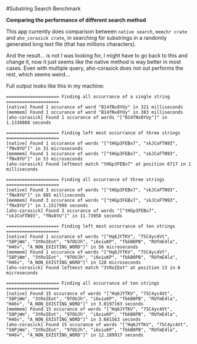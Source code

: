 #Substring Search Benchmark

**Comparing the performance of different search method**

This app currently does comparison between `native search`, `memchr crate` and `aho_corasick crate`, in searching for substrings in a randomly generated long text file (that has millions characters).

And the result... is not I was looking for, I might have to go back to this and change it, now it just seems like the native method is way better in most cases. Even with multiple query, aho-corasick does not out performs the rest, which seems weird...

Full output looks like this in my machine:
```console
==================== Finding all occurrance of a single string ====================
[native] Found 1 occurance of word "B14fNx8YUy" in 321 milliseconds
[memmem] Found 1 occurance of word "B14fNx8YUy" in 383 milliseconds
[aho-corasick] Found 1 occurance of words "["B14fNx8YUy"]" in 1.1338888 seconds

==================== Finding left most occurrance of three strings ====================
[native] Found 1 occurance of words "["tHGp3FEBx7", "skJCoFTN93", "fNx8YU"]" in 31 microseconds
[memmem] Found 1 occurance of words "["tHGp3FEBx7", "skJCoFTN93", "fNx8YU"]" in 53 microseconds
[aho-corasick] Found leftmost match "tHGp3FEBx7" at position 6717 in 1 milliseconds

==================== Finding all occurrance of three strings ====================
[native] Found 3 occurance of words "["tHGp3FEBx7", "skJCoFTN93", "fNx8YU"]" in 885 milliseconds
[memmem] Found 3 occurance of words "["tHGp3FEBx7", "skJCoFTN93", "fNx8YU"]" in 1.1517998 seconds
[aho-corasick] Found 3 occurance of words "["tHGp3FEBx7", "skJCoFTN93", "fNx8YU"]" in 11.73958 seconds

==================== Finding left most occurrance of ten strings ====================
[native] Found 1 occurance of words "["Hq6JYTKV", "7SC4yc4Vt", "58PjWm", "3tRoIEot", "97OUJh", "i6xiuKP", "fbkB0PB", "RUfmE4la", "H46v", "A_NON_EXISTING_WORD"]" in 56 microseconds
[memmem] Found 1 occurance of words "["Hq6JYTKV", "7SC4yc4Vt", "58PjWm", "3tRoIEot", "97OUJh", "i6xiuKP", "fbkB0PB", "RUfmE4la", "H46v", "A_NON_EXISTING_WORD"]" in 128 microseconds
[aho-corasick] Found leftmost match "3tRoIEot" at position 13 in 6 microseconds

==================== Finding all occurrance of ten strings ====================
[native] Found 15 occurance of words "["Hq6JYTKV", "7SC4yc4Vt", "58PjWm", "3tRoIEot", "97OUJh", "i6xiuKP", "fbkB0PB", "RUfmE4la", "H46v", "A_NON_EXISTING_WORD"]" in 3.0197163 seconds
[memmem] Found 15 occurance of words "["Hq6JYTKV", "7SC4yc4Vt", "58PjWm", "3tRoIEot", "97OUJh", "i6xiuKP", "fbkB0PB", "RUfmE4la", "H46v", "A_NON_EXISTING_WORD"]" in 3.681563 seconds
[aho-corasick] Found 15 occurance of words "["Hq6JYTKV", "7SC4yc4Vt", "58PjWm", "3tRoIEot", "97OUJh", "i6xiuKP", "fbkB0PB", "RUfmE4la", "H46v", "A_NON_EXISTING_WORD"]" in 12.189917 seconds
```